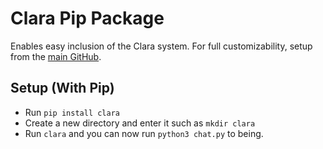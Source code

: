 # Clara Pip Package

Enables easy inclusion of the Clara system. For full customizability, setup from
the [main GitHub](https://github.com/huberf/clara-bot).

## Setup (With Pip)
* Run `pip install clara`
* Create a new directory and enter it such as `mkdir clara`
* Run `clara` and you can now run `python3 chat.py` to being.
